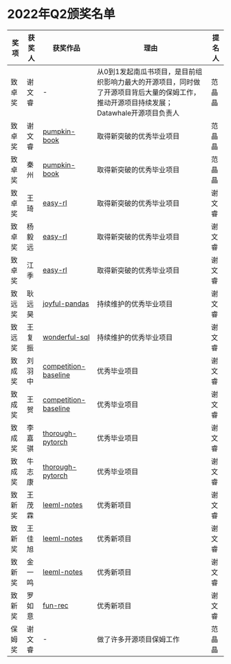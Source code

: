 # 2022年Q2颁奖名单
| 奖项 | 获奖人 | 获奖作品 | 理由 | 提名人 |
| ---- | ---- | ---- | ---- | ---- |
| 致卓奖 | 谢文睿 | - | 从0到1发起南瓜书项目，是目前组织影响力最大的开源项目，同时做了开源项目背后大量的保姆工作，推动开源项目持续发展；Datawhale开源项目负责人 | 范晶晶 |
| 致卓奖 | 谢文睿 | [pumpkin-book](https://github.com/datawhalechina/pumpkin-book) | 取得新突破的优秀毕业项目 | 范晶晶 |
| 致卓奖 | 秦州 | [pumpkin-book](https://github.com/datawhalechina/pumpkin-book) | 取得新突破的优秀毕业项目 | 范晶晶 |
| 致卓奖 | 王琦 | [easy-rl](https://github.com/datawhalechina/easy-rl) | 取得新突破的优秀毕业项目 | 谢文睿 |
| 致卓奖 | 杨毅远 | [easy-rl](https://github.com/datawhalechina/easy-rl) | 取得新突破的优秀毕业项目 | 谢文睿 |
| 致卓奖 | 江季 | [easy-rl](https://github.com/datawhalechina/easy-rl) | 取得新突破的优秀毕业项目 | 谢文睿 |
| 致远奖 | 耿远昊 | [joyful-pandas](https://github.com/datawhalechina/joyful-pandas) | 持续维护的优秀毕业项目 | 谢文睿 |
| 致远奖 | 王复振 | [wonderful-sql](https://github.com/datawhalechina/wonderful-sql) | 持续维护的优秀毕业项目 | 谢文睿 |
| 致成奖 | 刘羽中 | [competition-baseline](https://github.com/datawhalechina/competition-baseline) | 优秀毕业项目 | 谢文睿 |
| 致成奖 | 王贺 | [competition-baseline](https://github.com/datawhalechina/competition-baseline) | 优秀毕业项目 | 谢文睿 |
| 致成奖 | 李嘉骐 | [thorough-pytorch](https://github.com/datawhalechina/thorough-pytorch) | 优秀毕业项目 | 谢文睿 |
| 致成奖 | 牛志康 | [thorough-pytorch](https://github.com/datawhalechina/thorough-pytorch) | 优秀毕业项目 | 谢文睿 |
| 致新奖 | 王茂霖 | [leeml-notes](https://github.com/datawhalechina/leeml-notes) | 优秀新项目 | 谢文睿 |
| 致新奖 | 王佳旭 | [leeml-notes](https://github.com/datawhalechina/leeml-notes) | 优秀新项目 | 谢文睿 |
| 致新奖 | 金一鸣 | [leeml-notes](https://github.com/datawhalechina/leeml-notes) | 优秀新项目 | 谢文睿 |
| 致新奖 | 罗如意 | [fun-rec](https://github.com/datawhalechina/fun-rec) | 优秀新项目 | 谢文睿 |
| 保姆奖 | 谢文睿 | - | 做了许多开源项目保姆工作 | 范晶晶 |
